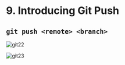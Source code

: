 # 9. Introducing Git Push

## `git push <remote> <branch>`

![git22](https://user-images.githubusercontent.com/50626798/230459764-f4eaf88f-adb7-4270-8558-3c1ae2007a23.png)

![git23](https://user-images.githubusercontent.com/50626798/230459770-c01b58e6-86eb-4b42-9d1b-8104bd15b18f.png)
